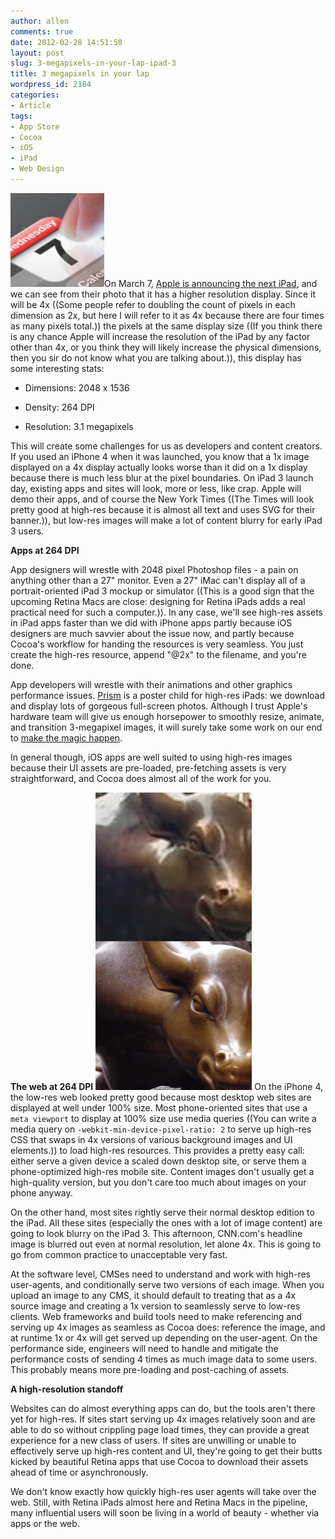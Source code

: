 ```yaml
---
author: allen
comments: true
date: 2012-02-28 14:51:58
layout: post
slug: 3-megapixels-in-your-lap-ipad-3
title: 3 megapixels in your lap
wordpress_id: 2184
categories:
- Article
tags:
- App Store
- Cocoa
- iOS
- iPad
- Web Design
---
```


![](/images/wp-uploads/2012/02/retina.jpg)On March 7, [Apple is announcing the next iPad](http://www.theverge.com/2012/2/28/2829143/apple-ipad-3-event-march-7th-official), and we can see from their photo that it has a higher resolution display. Since it will be 4x ((Some people refer to doubling the count of pixels in each dimension as 2x, but here I will refer to it as 4x because there are four times as many pixels total.)) the pixels at the same display size ((If you think there is any chance Apple will increase the resolution of the iPad by any factor other than 4x, or you think they will likely increase the physical dimensions, then you sir do not know what you are talking about.)), this display has some interesting stats:



* Dimensions: 2048 x 1536

* Density: 264 DPI

* Resolution: 3.1 megapixels


This will create some challenges for us as developers and content creators. If you used an iPhone 4 when it was launched, you know that a 1x image displayed on a 4x display actually looks worse than it did on a 1x display because there is much less blur at the pixel boundaries. On iPad 3 launch day, existing apps and sites will look, more or less, like crap. Apple will demo their apps, and of course the New York Times ((The Times will look pretty good at high-res because it is almost all text and uses SVG for their banner.)), but low-res images will make a lot of content blurry for early iPad 3 users.

**Apps at 264 DPI**

App designers will wrestle with 2048 pixel Photoshop files - a pain on anything other than a 27" monitor. Even a 27" iMac can't display all of a portrait-oriented iPad 3 mockup or simulator ((This is a good sign that the upcoming Retina Macs are close: designing for Retina iPads adds a real practical need for such a computer.)). In any case, we'll see high-res assets in iPad apps faster than we did with iPhone apps partly because iOS designers are much savvier about the issue now, and partly because Cocoa's workflow for handing the resources is very seamless. You just create the high-res resource, append "@2x" to the filename, and you're done.

App developers will wrestle with their animations and other graphics performance issues. [Prism](http://www.steamclocksw.com/prism/) is a poster child for high-res iPads: we download and display lots of gorgeous full-screen photos. Although I trust Apple's hardware team will give us enough horsepower to smoothly resize, animate, and transition 3-megapixel images, it will surely take some work on our end to [make the magic happen](http://www.allenpike.com/2011/providing-joy-at-60-fps/).

In general though, iOS apps are well suited to using high-res images because their UI assets are pre-loaded, pre-fetching assets is very straightforward, and Cocoa does almost all of the work for you.

**The web at 264 DPI**
![Top: The current headline image on CNN.com resized smoothly to 4x. Bottom: An image of the same statue at full resolution.](/images/wp-uploads/2012/02/cnn-retina.jpg) On the iPhone 4, the low-res web looked pretty good because most desktop web sites are displayed at well under 100% size. Most phone-oriented sites that use a `meta viewport` to display at 100% size use media queries ((You can write a media query on `-webkit-min-device-pixel-ratio: 2` to serve up high-res CSS that swaps in 4x versions of various background images and UI elements.)) to load high-res resources. This provides a pretty easy call: either serve a given device a scaled down desktop site, or serve them a phone-optimized high-res mobile site. Content images don't usually get a high-quality version, but you don't care too much about images on your phone anyway.

On the other hand, most sites rightly serve their normal desktop edition to the iPad. All these sites (especially the ones with a lot of image content) are going to look blurry on the iPad 3. This afternoon, CNN.com's headline image is blurred out even at normal resolution, let alone 4x. This is going to go from common practice to unacceptable very fast.

At the software level, CMSes need to understand and work with high-res user-agents, and conditionally serve two versions of each image. When you upload an image to any CMS, it should default to treating that as a 4x source image and creating a 1x version to seamlessly serve to low-res clients. Web frameworks and build tools need to make referencing and serving up 4x images as seamless as Cocoa does: reference the image, and at runtime 1x or 4x will get served up depending on the user-agent. On the performance side, engineers will need to handle and mitigate the performance costs of sending 4 times as much image data to some users. This probably means more pre-loading and post-caching of assets.

**A high-resolution standoff**

Websites can do almost everything apps can do, but the tools aren't there yet for high-res. If sites start serving up 4x images relatively soon and are able to do so without crippling page load times, they can provide a great experience for a new class of users. If sites are unwilling or unable to effectively serve up high-res content and UI, they're going to get their butts kicked by beautiful Retina apps that use Cocoa to download their assets ahead of time or asynchronously.

We don't know exactly how quickly high-res user agents will take over the web. Still, with Retina iPads almost here and Retina Macs in the pipeline, many influential users will soon be living in a world of beauty - whether via apps or the web.

